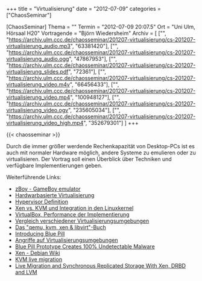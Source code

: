+++
title = "Virtualisierung"
date = "2012-07-09"
categories = ["ChaosSeminar"]

[ChaosSeminar]
Thema = ""
Termin = "2012-07-09 20:07.5"
Ort = "Uni Ulm, Hörsaal H20"
Vortragende = "Björn Wiedersheim"
Archiv = [
	["", "https://archiv.ulm.ccc.de/chaosseminar/201207-virtualisierung/cs-201207-virtualisierung_audio.mp3", "63381420"],
	["", "https://archiv.ulm.ccc.de/chaosseminar/201207-virtualisierung/cs-201207-virtualisierung_audio.ogg", "47867953"],
	["", "https://archiv.ulm.ccc.de/chaosseminar/201207-virtualisierung/cs-201207-virtualisierung_slides.pdf", "72361"],
	["", "https://archiv.ulm.ccc.de/chaosseminar/201207-virtualisierung/cs-201207-virtualisierung_video.m4v", "66456433"],
	["", "https://archiv.ulm.ccc.de/chaosseminar/201207-virtualisierung/cs-201207-virtualisierung_video.mp4", "100948127"],
	["", "https://archiv.ulm.ccc.de/chaosseminar/201207-virtualisierung/cs-201207-virtualisierung_video.ogv", "235605034"],
	["", "https://archiv.ulm.ccc.de/chaosseminar/201207-virtualisierung/cs-201207-virtualisierung_video_high.mp4", "352679301"]
	]
+++

{{< chaosseminar >}}

Durch die immer größer werdende Rechenkapazität von Desktop-PCs ist es auch mit normaler Hardware möglich, andere Systeme zu emulieren oder zu virtualisieren. Der Vortrag soll einen Überblick über Techniken und verfügbare Implementierungen geben.

Weiterführende Links:

- [zBoy - GameBoy emulator](http://www.viste-family.net/mateusz/software/zboy/)
- [Hardwarbasierte Virtualisierung](https://de.wikipedia.org/wiki/Secure_Virtual_Machine)
- [Hypervisor Definition](http://publib.boulder.ibm.com/infocenter/eserver/v1r2/topic/eicay/eicay.pdf)
- [Xen vs. KVM und Integration in den Linuxkernel](http://www.heise.de/open/artikel/Die-Woche-Xen-hat-KVM-vorbeiziehen-lassen-1261765.html)
- [VirtualBox, Performance der Implementierung](http://www.heise.de/open/artikel/VirtualBox-224754.html)
- [Vergleich verschiedener Virtualisierungsumgebungen](http://en.wikipedia.org/wiki/Comparison_of_platform_virtual_machines)
- [Das "qemu, kvm, xen & libvirt"-Buch](http://qemu-buch.de/de/index.php/Hauptseite)
- [Introducing Blue Pill](http://theinvisiblethings.blogspot.de/2006/06/introducing-blue-pill.html)
- [Angriffe auf Virtualisierungsumgebungen](http://www.heise.de/security/meldung/Loecher-in-VM-Gefaengnissen-auf-Intel-CPUs-1616627.html)
- [Blue Pill Prototype Creates 100% Undetectable Malware](http://www.eweek.com/c/a/Windows/Blue-Pill-Prototype-Creates-100-Undetectable-Malware/)
- [Xen - Debian Wiki](http://wiki.debian.org/Xen/)
- [KVM live migration](http://www.linux-kvm.org/page/Migration)
- [Live Migration and Synchronous Replicated Storage With Xen, DRBD and LVM](http://backdrift.org/live-migration-and-synchronous-replicated-storage-with-xen-drbd-and-lvm)
